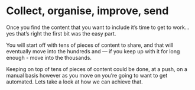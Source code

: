 # Collect, organise, improve, send

Once you find the content that you want to include it’s time to get to work… yes that’s right the first bit was the easy part.

You will start off with tens of pieces of content to share, and that will eventually move into the hundreds and — if you keep up with it for long enough - move into the thousands.

Keeping on top of tens of pieces of content could be done, at a push, on a manual basis however as you move on you’re going to want to get automated. Lets take a look at how we can achieve that.

